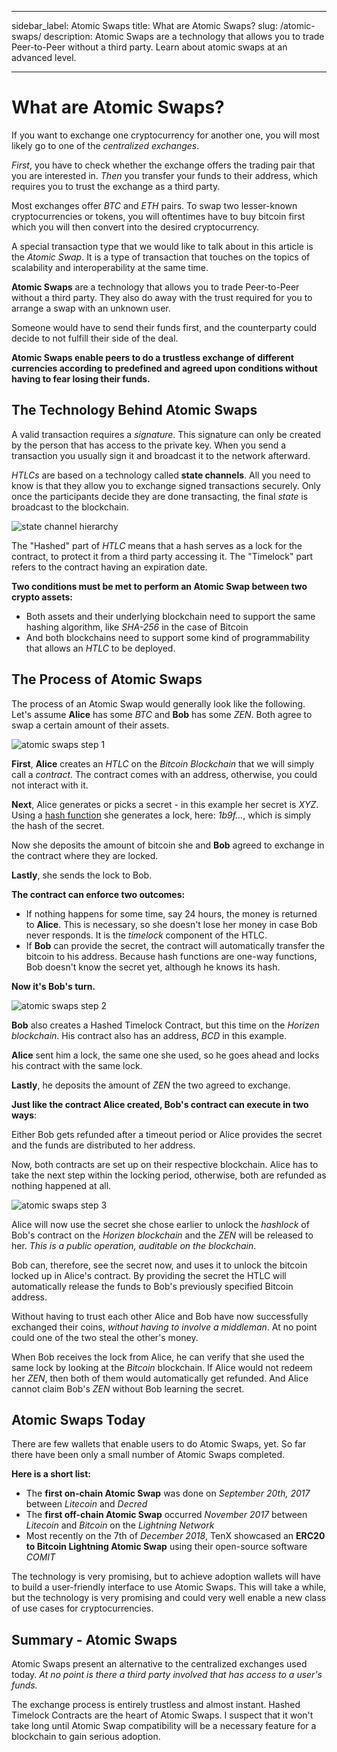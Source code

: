 ﻿---

sidebar_label: Atomic Swaps
title: What are Atomic Swaps?
slug: /atomic-swaps/
description: Atomic Swaps are a technology that allows you to trade Peer-to-Peer without a third party. Learn about atomic swaps at an advanced level.

---

# What are Atomic Swaps?

If you want to exchange one cryptocurrency for another one, you will most likely go to one of the _centralized exchanges_. 

_First_, you have to check whether the exchange offers the trading pair that you are interested in. _Then_ you transfer your funds to their address, which requires you to trust the exchange as a third party. 

Most exchanges offer _BTC_ and _ETH_ pairs. To swap two lesser-known cryptocurrencies or tokens, you will oftentimes have to buy bitcoin first which you will then convert into the desired cryptocurrency.

A special transaction type that we would like to talk about in this article is the _Atomic Swap_. It is a type of transaction that touches on the topics of scalability and interoperability at the same time.

**Atomic Swaps** are a technology that allows you to trade Peer-to-Peer without a third party. They also do away with the trust required for you to arrange a swap with an unknown user. 

Someone would have to send their funds first, and the counterparty could decide to not fulfill their side of the deal. 

**Atomic Swaps enable peers to do a trustless exchange of different currencies according to predefined and agreed upon conditions without having to fear losing their funds.**

## The Technology Behind Atomic Swaps

A valid transaction requires a _signature_. This signature can only be created by the person that has access to the private key. When you send a transaction you usually sign it and broadcast it to the network afterward.

_HTLCs_ are based on a technology called **state channels**. All you need to know is that they allow you to exchange signed transactions securely. Only once the participants decide they are done transacting, the final _state_ is broadcast to the blockchain.

![state channel hierarchy](/img/atomic-swaps/state-channel-hierarchy.jpg)

The "Hashed" part of _HTLC_ means that a hash serves as a lock for the contract, to protect it from a third party accessing it. The "Timelock" part refers to the contract having an expiration date.

**Two conditions must be met to perform an Atomic Swap between two crypto assets:** 

- Both assets and their underlying blockchain need to support the same hashing algorithm, like _SHA-256_ in the case of Bitcoin 
- And both blockchains need to support some kind of programmability that allows an *HTLC* to be deployed.

## The Process of Atomic Swaps

The process of an Atomic Swap would generally look like the following. Let's assume **Alice** has some _BTC_ and **Bob** has some _ZEN_. Both agree to swap a certain amount of their assets.

![atomic swaps step 1](/img/atomic-swaps/atomic-swaps-step-1.jpg)

**First**, **Alice** creates an _HTLC_ on the _Bitcoin Blockchain_ that we will simply call a _contract_. The contract comes with an address, otherwise, you could not interact with it. 

**Next**, Alice generates or picks a secret - in this example her secret is _XYZ_. Using a [hash function](https://www.horizen.io/academy/hash-functions/) she generates a lock, here: _1b9f..._, which is simply the hash of the secret. 

Now she deposits the amount of bitcoin she and **Bob** agreed to exchange in the contract where they are locked. 

**Lastly**, she sends the lock to Bob.

**The contract can enforce two outcomes:**

- If nothing happens for some time, say 24 hours, the money is returned to **Alice**. This is necessary, so she doesn't lose her money in case Bob never responds. It is the _timelock_ component of the HTLC.
- If **Bob** can provide the secret, the contract will automatically transfer the bitcoin to his address. Because hash functions are one-way functions, Bob doesn't know the secret yet, although he knows its hash.

**Now it's Bob's turn.**

![atomic swaps step 2](/img/atomic-swaps/atomic-swaps-step-2.jpg)

**Bob** also creates a Hashed Timelock Contract, but this time on the _Horizen blockchain_. 
His contract also has an address, _BCD_ in this example. 

**Alice** sent him a lock, the same one she used, so he goes ahead and locks his contract with the same lock. 

**Lastly**, he deposits the amount of _ZEN_ the two agreed to exchange. 

**Just like the contract Alice created, Bob's contract can execute in two ways**: 

Either Bob gets refunded after a timeout period or Alice provides the secret and the funds are distributed to her address.

Now, both contracts are set up on their respective blockchain. Alice has to take the next step within the locking period, otherwise, both are refunded as nothing happened at all.

![atomic swaps step 3](/img/atomic-swaps/atomic-swaps-step-3.jpg)

Alice will now use the secret she chose earlier to unlock the _hashlock_ of Bob's contract on the _Horizen blockchain_ and the _ZEN_ will be released to her. _This is a public operation, auditable on the blockchain_. 

Bob can, therefore, see the secret now, and uses it to unlock the bitcoin locked up in Alice's contract. By providing the secret the HTLC will automatically release the funds to Bob's previously specified Bitcoin address.

Without having to trust each other Alice and Bob have now successfully exchanged their coins, _without having to involve a middleman_. At no point could one of the two steal the other's money. 

When Bob receives the lock from Alice, he can verify that she used the same lock by looking at the _Bitcoin_ blockchain. If Alice would not redeem her _ZEN_, then both of them would automatically get refunded. And Alice cannot claim Bob's _ZEN_ without Bob learning the secret.

## Atomic Swaps Today

There are few wallets that enable users to do Atomic Swaps, yet. So far there have been only a small number of Atomic Swaps completed. 

**Here is a short list:**

- The **first on-chain Atomic Swap** was done on _September 20th, 2017_ between _Litecoin_ and _Decred_
- The **first off-chain Atomic Swap** occurred _November 2017_ between _Litecoin_ and _Bitcoin_ on the _Lightning Network_
- Most recently on the 7th of _December 2018_, TenX showcased an **ERC20 to Bitcoin Lightning Atomic Swap** using their open-source software _COMIT_

The technology is very promising, but to achieve adoption wallets will have to build a user-friendly interface to use Atomic Swaps. This will take a while, but the technology is very promising and could very well enable a new class of use cases for cryptocurrencies.

## Summary - Atomic Swaps

Atomic Swaps present an alternative to the centralized exchanges used today. _At no point is there a third party involved that has access to a user's funds._

The exchange process is entirely trustless and almost instant. Hashed Timelock Contracts are the heart of Atomic Swaps. I suspect that it won't take long until Atomic Swap compatibility will be a necessary feature for a blockchain to gain serious adoption.
